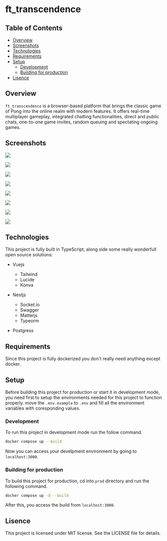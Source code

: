 # ft_transcendence

## Table of Contents
- [Overview](#overview)
- [Screenshots](#screenshots)
- [Technologies](#technologies)
- [Requirements](#requirements)
- [Setup](#setup)
    - [Development](#Development)
    - [Building for production](#building-for-production)
- [Lisence](#lisence)

## Overview

`ft_transcendence` is a browser-based platform that brings the classic game of Pong into the online realm with modern features. It offers real-time multiplayer gameplay, integrated chatting functionalities, direct and public chats, one-to-one game invites, random queuing and spectating ongoing games.

## Screenshots

![](/images/Screen%20Shot%202024-03-27%20at%208.52.59%20PM.png)

![](/images/Screen%20Shot%202024-03-27%20at%208.53.34%20PM.png)

![](/images/Screen%20Shot%202024-03-27%20at%208.48.22%20PM.png)

![](/images/Screen%20Shot%202024-03-27%20at%208.48.35%20PM.png)

![](/images/Screen%20Shot%202024-03-27%20at%208.48.52%20PM.png)

![](/images/Screen%20Shot%202024-03-27%20at%208.49.10%20PM.png)

![](/images/Screen%20Shot%202024-03-27%20at%208.49.21%20PM.png)

![](/images/Screen%20Shot%202024-03-27%20at%208.49.36%20PM.png)

## Technologies

This project is fully built in TypeScript, along side some really wonderfull open source solutions:

- Vuejs
    - Tailwind
    - Lucide
    - Konva

- Nestjs
    - Socket.io
    - Swagger
    - Matterjs
    - Typeorm

- Postgress

## Requirements

Since this project is fully dockerized you don't really need anything except docker.

## Setup

Before building this project for production or start it in development mode, you need first to setup the environments needed for this project to function properly.
move the `.env.example` to `.env` and fill all the environment variables with coresponding values.

### Development

To run this project in development mode run the follow command.

```sh
docker compose up --build
```

Now you can access your develpment environment by going to `localhost:3000`.

### Building for production

To build this project for production, cd into `prod` directory and run the following command.

```sh
docker compose up -d --build
```

After this, you access the build from `localhost:3000`.

## Lisence

This project is licensed under MIT license. See the LICENSE file for details.
